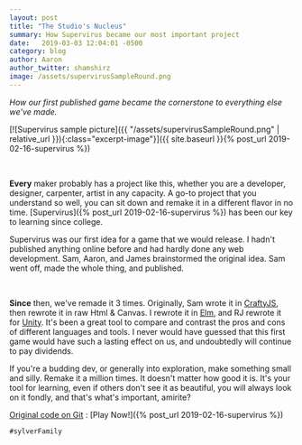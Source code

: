 ```yaml
---
layout: post
title: "The Studio's Nucleus"
summary: How Supervirus became our most important project
date:   2019-03-03 12:04:01 -0500
category: blog
author: Aaron
author_twitter: shamshirz
image: /assets/supervirusSampleRound.png
---
```


<!-- First Para is used as the Excerpt -->
_How our first published game became the cornerstone to everything else we've made._
<!-- Image and link…not 100%-->
[![Supervirus sample picture]({{ "/assets/supervirusSampleRound.png" | relative_url }}){:class="excerpt-image"}]({{ site.baseurl }}{% post_url 2019-02-16-supervirus %})
<!-- End Excerpt -->

<br>

**Every** maker probably has a project like this, whether you are a developer, designer, carpenter, artist in any capacity. A go-to project that you understand so well, you can sit down and remake it in a different flavor in no time. [Supervirus]({% post_url 2019-02-16-supervirus %}) has been our key to learning since college.

Supervirus was our first idea for a game that we would release. I hadn't published anything online before and had hardly done any web development. Sam, Aaron, and James brainstormed the original idea. Sam went off, made the whole thing, and published.

<br>

**Since** then, we've remade it 3 times. Originally, Sam wrote it in [CraftyJS](http://craftyjs.com/), then rewrote it in raw Html & Canvas. I rewrote it in [Elm](https://elm-lang.org/), and RJ rewrote it for [Unity](https://unity3d.com/). It's been a great tool to compare and contrast the pros and cons of different languages and tools. I never would have guessed that this first game would have such a lasting effect on us, and undoubtedly will continue to pay dividends.


If you're a budding dev, or generally into exploration, make something small and silly. Remake it a million times. It doesn't matter how good it is. It's your tool for learning, even if others don't see it as beautiful, you will always look on it fondly, and that's what's important, amirite?

[Original code on Git](https://github.com/SylverStudios/Supervirus) : [Play Now!]({% post_url 2019-02-16-supervirus %})

`#sylverFamily`

